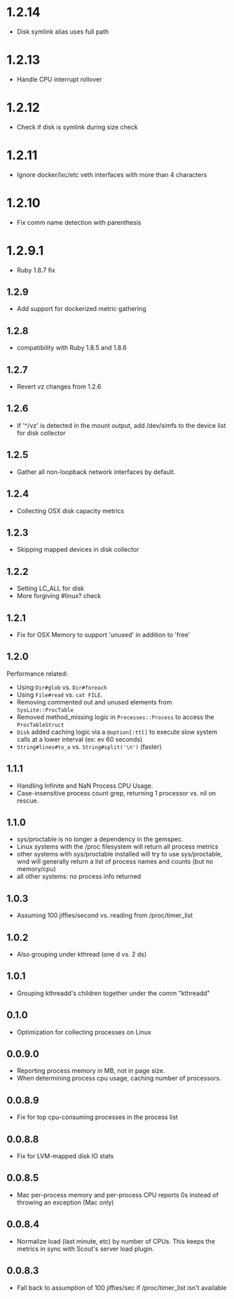 # 1.2.14

* Disk symlink alias uses full path

# 1.2.13

* Handle CPU interrupt rollover

# 1.2.12

* Check if disk is symlink during size check

# 1.2.11

* Ignore docker/lxc/etc veth interfaces with more than 4 characters

# 1.2.10

* Fix comm name detection with parenthesis

# 1.2.9.1

* Ruby 1.8.7 fix

## 1.2.9

* Add support for dockerized metric gathering

## 1.2.8

* compatibility with Ruby 1.8.5 and 1.8.6

## 1.2.7

* Revert vz changes from 1.2.6

## 1.2.6

* If '^/vz' is detected in the mount output, add /dev/simfs to the device list for disk collector

## 1.2.5

* Gather all non-loopback network interfaces by default.

## 1.2.4

* Collecting OSX disk capacity metrics

## 1.2.3

* Skipping mapped devices in disk collector

## 1.2.2

* Setting LC_ALL for disk
* More forgiving #linux? check

## 1.2.1

* Fix for OSX Memory to support 'unused' in addition to 'free'

## 1.2.0

Performance related:

* Using `Dir#glob` vs. `Dir#foreach`
* Using `File#read` vs. `cat FILE`. 
* Removing commented out and unused elements from `SysLite::ProcTable`
* Removed method_missing logic in `Processes::Process` to access the `ProcTableStruct`
* `Disk` added caching logic via a `@option[:ttl]` to execute slow system calls at a lower interval (ex: ev 60 seconds)
* `String#lines#to_a` vs. `String#split('\n')` (faster)

## 1.1.1

* Handling Infinite and NaN Process CPU Usage.
* Case-insensitive process count grep, returning 1 processor vs. nil on rescue.

## 1.1.0

* sys/proctable is no longer a dependency in the gemspec.
* Linux systems with the /proc filesystem will return all process metrics
* other systems with sys/proctable installed will try to use sys/proctable, wnd will generally return a list of process names and counts (but no memory/cpu)
* all other systems: no process info returned

## 1.0.3

* Assuming 100 jiffies/second vs. reading from /proc/timer_list

## 1.0.2

* Also grouping under kthread (one d vs. 2 ds)

## 1.0.1

* Grouping kthreadd's children together under the comm "kthreadd"

## 0.1.0

* Optimization for collecting processes on Linux

## 0.0.9.0

* Reporting process memory in MB, not in page size. 
* When determining process cpu usage, caching number of processors.

## 0.0.8.9

* Fix for top cpu-consuming processes in the process list

## 0.0.8.8

* Fix for LVM-mapped disk IO stats

## 0.0.8.5

* Mac per-process memory and per-process CPU reports 0s instead of throwing an exception (Mac only)

## 0.0.8.4

* Normalize load (last minute, etc) by number of CPUs. This keeps the metrics in sync with Scout's server load plugin.

## 0.0.8.3

* Fall back to assumption of 100 jiffies/sec if /proc/timer_list isn't available

